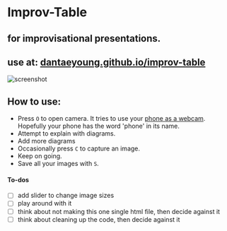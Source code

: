 # Improv-Table

## for improvisational presentations. 

## use at: [dantaeyoung.github.io/improv-table](https://dantaeyoung.github.io/improv-table)


![screenshot](screenshot.png)

## How to use:

- Press `O` to open camera. It tries to use your [phone as a webcam](https://support.apple.com/en-us/HT213244). Hopefully your phone has the word 'phone' in its name.
- Attempt to explain with diagrams. 
- Add more diagrams
- Occasionally press `C` to capture an image.
- Keep on going.
- Save all your images with `S`.

#### To-dos
- [ ] add slider to change image sizes
- [ ] play around with it
- [ ] think about not making this one single html file, then decide against it
- [ ] think about cleaning up the code, then decide against it
